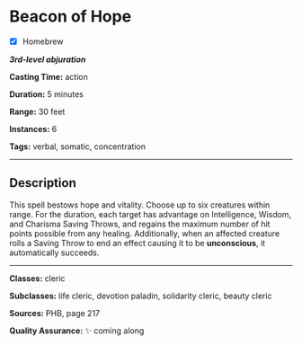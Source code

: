 # Beacon of Hope

- [x] Homebrew

***3rd-level abjuration***

**Casting Time:** action

**Duration:** 5 minutes

**Range:** 30 feet

**Instances:** 6

**Tags:** verbal, somatic, concentration

---

## Description
This spell bestows hope and vitality.
Choose up to six creatures within range.
For the duration, each target has advantage on Intelligence, Wisdom, and Charisma Saving Throws, and regains the maximum number of hit points possible from any healing.
Additionally, when an affected creature rolls a Saving Throw to end an effect causing it to be **unconscious**, it automatically succeeds.

---

**Classes:** cleric

**Subclasses:** life cleric, devotion paladin, solidarity cleric, beauty cleric

**Sources:** PHB, page 217

**Quality Assurance:** :sparkles: coming along
